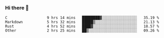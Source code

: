### Hi there 👋

<!--
**WShiBin/WShiBin** is a ✨ _special_ ✨ repository because its `README.md` (this file) appears on your GitHub profile.

Here are some ideas to get you started:

- 🔭 I’m currently working on ...
- 🌱 I’m currently learning ...
- 👯 I’m looking to collaborate on ...
- 🤔 I’m looking for help with ...
- 💬 Ask me about ...
- 📫 How to reach me: ...
- 😄 Pronouns: ...
- ⚡ Fun fact: ...
-->

<!--START_SECTION:waka-->

```text
C                  9 hrs 14 mins   ████████▓░░░░░░░░░░░░░░░░   35.19 %
Markdown           5 hrs 32 mins   █████▒░░░░░░░░░░░░░░░░░░░   21.13 %
Rust               4 hrs 52 mins   ████▓░░░░░░░░░░░░░░░░░░░░   18.57 %
Other              2 hrs 25 mins   ██▒░░░░░░░░░░░░░░░░░░░░░░   09.26 %
```

<!--END_SECTION:waka-->
